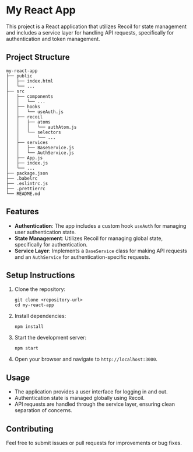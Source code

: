 # My React App

This project is a React application that utilizes Recoil for state management and includes a service layer for handling API requests, specifically for authentication and token management.

## Project Structure

```
my-react-app
├── public
│   ├── index.html
│   └── ...
├── src
│   ├── components
│   │   └── ...
│   ├── hooks
│   │   └── useAuth.js
│   ├── recoil
│   │   ├── atoms
│   │   │   └── authAtom.js
│   │   └── selectors
│   │       └── ...
│   ├── services
│   │   ├── BaseService.js
│   │   └── AuthService.js
│   ├── App.js
│   ├── index.js
│   └── ...
├── package.json
├── .babelrc
├── .eslintrc.js
├── .prettierrc
└── README.md
```

## Features

- **Authentication**: The app includes a custom hook `useAuth` for managing user authentication state.
- **State Management**: Utilizes Recoil for managing global state, specifically for authentication.
- **Service Layer**: Implements a `BaseService` class for making API requests and an `AuthService` for authentication-specific requests.

## Setup Instructions

1. Clone the repository:
   ```
   git clone <repository-url>
   cd my-react-app
   ```

2. Install dependencies:
   ```
   npm install
   ```

3. Start the development server:
   ```
   npm start
   ```

4. Open your browser and navigate to `http://localhost:3000`.

## Usage

- The application provides a user interface for logging in and out.
- Authentication state is managed globally using Recoil.
- API requests are handled through the service layer, ensuring clean separation of concerns.

## Contributing

Feel free to submit issues or pull requests for improvements or bug fixes.